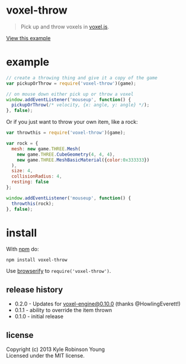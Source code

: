 # voxel-throw

> Pick up and throw voxels in [voxel.js](https://github.com/maxogden/voxel-engine).

[View this example](http://shama.github.com/voxel-throw)

# example

``` js
// create a throwing thing and give it a copy of the game
var pickupOrThrow = require('voxel-throw')(game);

// on mouse down either pick up or throw a voxel
window.addEventListener('mouseup', function() {
  pickupOrThrow(/* velocity, {x: angle, y: angle} */);
}, false);
```

Or if you just want to throw your own item, like a rock:

```js
var throwthis = require('voxel-throw')(game);

var rock = {
  mesh: new game.THREE.Mesh(
    new game.THREE.CubeGeometry(4, 4, 4),
    new game.THREE.MeshBasicMaterial({color:0x333333})
  ),
  size: 4,
  collisionRadius: 4,
  resting: false
};

window.addEventListener('mouseup', function() {
  throwthis(rock);
}, false);
```

# install

With [npm](https://npmjs.org) do:

```
npm install voxel-throw
```

Use [browserify](http://browserify.org) to `require('voxel-throw')`.

## release history
* 0.2.0 - Updates for voxel-engine@0.10.0 (thanks @HowlingEverett!)
* 0.1.1 - ability to override the item thrown
* 0.1.0 - initial release

## license
Copyright (c) 2013 Kyle Robinson Young<br/>
Licensed under the MIT license.
